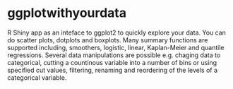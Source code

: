# ggplotwithyourdata
R Shiny app as an inteface to ggplot2 to quickly explore your data. You can do scatter plots, dotplots and boxplots. Many summary functions are supported including, smoothers, logistic, linear, Kaplan-Meier and quantile regressions. Several data manipulations are possible e.g. chaging data to categorical, cutting a countinous variable into a number of bins or using specified cut values, filtering, renaming and reordering of the levels of a categorical variable.
